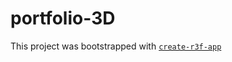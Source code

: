 # portfolio-3D

This project was bootstrapped with [`create-r3f-app`](https://github.com/utsuboco/create-r3f-app)